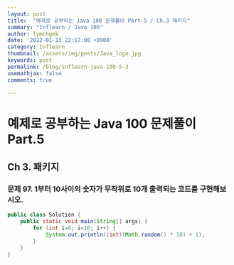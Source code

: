 ```yaml
---
layout: post
title:  "예제로 공부하는 Java 100 문제풀이 Part.5 / Ch.3 패키지"
summary: "Inflearn / Java 100"
author: lymchgmk
date: '2022-01-13 22:17:00 +0900'
category: Inflearn
thumbnail: /assets/img/posts/Java_logo.jpg
keywords: post
permalink: /blog/inflearn-java-100-5-3
usemathjax: false
comments: true

---
```


# 예제로 공부하는 Java 100 문제풀이 Part.5

## Ch 3. 패키지

### 문제 97. 1부터 10사이의 숫자가 무작위로 10개 출력되는 코드를 구현해보시오.

```Java
public class Solution {
    public static void main(String[] args) {
        for (int i=0; i<10; i++) {
            System.out.println((int)(Math.random() * 10) + 1);
        }
    }
}
```


